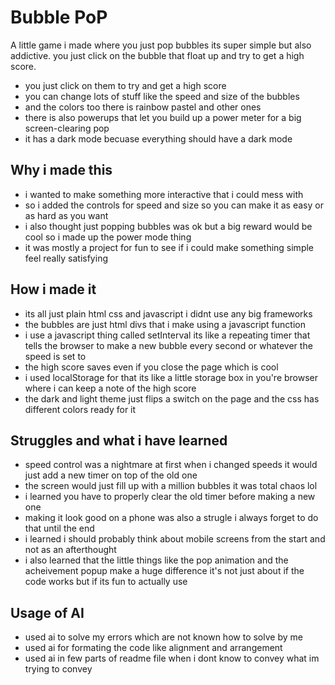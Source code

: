 # Bubble PoP
A little game i made where you just pop bubbles its super simple but also addictive. you just click on the bubble that float up and try to get a high score.
* you just click on them to try and get a high score
* you can change lots of stuff like the speed and size of the bubbles
* and the colors too there is rainbow pastel and other ones
* there is also powerups that let you build up a power meter for a big screen-clearing pop
* it has a dark mode becuase everything should have a dark mode

## Why i made this
* i wanted to make something more interactive that i could mess with
* so i added the controls for speed and size so you can make it as easy or as hard as you want
* i also thought just popping bubbles was ok but a big reward would be cool so i made up the power mode thing
* it was mostly a project for fun to see if i could make something simple feel really satisfying

## How i made it
* its all just plain html css and javascript i didnt use any big frameworks
* the bubbles are just html divs that i make using a javascript function
* i use a javascript thing called setInterval its like a repeating timer that tells the browser to make a new bubble every second or whatever the speed is set to
* the high score saves even if you close the page which is cool
* i used localStorage for that its like a little storage box in you're browser where i can keep a note of the high score
*   the dark and light theme just flips a switch on the page and the css has different colors ready for it

## Struggles and what i have learned
* speed control was a nightmare at first when i changed speeds it would just add a new timer on top of the old one
* the screen would just fill up with a million bubbles it was total chaos lol
* i learned you have to properly clear the old timer before making a new one
* making it look good on a phone was also a strugle i always forget to do that until the end
* i learned i should probably think about mobile screens from the start and not as an afterthought
* i also learned that the little things like the pop animation and the acheivement popup make a huge difference it's not just about if the code works but if its fun to actually use

## Usage of AI
* used ai to solve my errors which are not known how to solve by me
* used ai for formating the code like alignment and arrangement
* used ai in few parts of readme file when i dont know to convey what im trying to convey